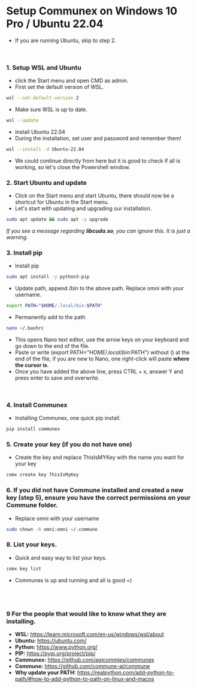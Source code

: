 # Setup Communex on Windows 10 Pro / Ubuntu 22.04
- If you are running Ubuntu, skip to step 2.

<br>

### 1. Setup WSL and Ubuntu
- click the Start menu and open CMD as admin.
- First set the default version of WSL.
```sh
wsl --set-default-version 2
```
- Make sure WSL is up to date.
```sh
wsl --update
```
- Install Ubuntu 22.04
- During the installation, set user and password and remember them!
```sh
wsl --install -d Ubuntu-22.04 
```
- We could continue directly from here but it is good to check if all is working, so let's close the Powershell window.

### 2. Start Ubuntu and update
- Click on the Start menu and start Ubuntu, there should now be a shortcut for Ubuntu in the Start menu.
- Let's start with updating and upgrading our installation.

```sh
sudo apt update && sudo apt -y upgrade
```
*If you see a message regarding **libcuda.so**, you can ignore this. It is just a warning.*

### 3. Install pip
- Install pip
```sh
sudo apt install -y python3-pip
```

- Update path, append /bin to the above path. Replace omni with your username.
```sh
export PATH="$HOME/.local/bin:$PATH"
```
-  Permanently add to the path
```sh
nano ~/.bashrc 
```
- This opens Nano text editor, use the arrow keys on your keyboard and go down to the end of the file.
- Paste or write (export PATH="$HOME/.local/bin:$PATH") without () at the end of the file, if you are new to Nano, one right-click will paste **where the cursor is**.
- Once you have added the above line, press CTRL + x, answer Y and press enter to save and overwrite.

<br/>

### 4. Install Communex
- Installing Communex, one quick pip install.
```sh
pip install communex
```

### 5. Create your key  (if you do not have one)
- Create the key and replace ThisIsMYKey with the name you want for your key
```sh
comx create key ThisIsMyKey 
```

### 6. If you did not have Commune installed and created a new key (step 5), ensure you have the correct permissions on your Commune folder.
- Replace omni with your username
```sh
sudo chown -R omni:omni ~/.commune
```

### 8. List your keys.
- Quick and easy way to list your keys.
```sh
comx key list
```
- Communex is up and running and all is good =)

<br/><br/>

### 9 For the people that would like to know what they are installing.

- **WSL:** https://learn.microsoft.com/en-us/windows/wsl/about
- **Ubuntu:** https://ubuntu.com/
- **Python:** https://www.python.org/
- **PIP:** https://pypi.org/project/pip/
- **Communex:** https://github.com/agicommies/communex
- **Commune:** https://github.com/commune-ai/commune
- **Why update your PATH:** https://realpython.com/add-python-to-path/#how-to-add-python-to-path-on-linux-and-macos
<br><br>
